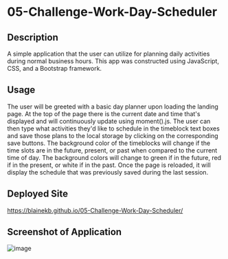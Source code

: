 # 05-Challenge-Work-Day-Scheduler

## Description
A simple application that the user can utilize for planning daily activities during normal business hours. This app was constructed using JavaScript,
CSS, and a Bootstrap framework.

## Usage
The user will be greeted with a basic day planner upon loading the landing page. At the top of the page there is the current date and time that's displayed and will continuously update using moment().js. The user can then type what activities they'd like to schedule in the timeblock text boxes and save those plans to the local storage by clicking on the corresponding save buttons. The background color of the timeblocks will change if the time slots are in the future, present, or past when compared to the current time of day. The background colors will change to green if in the future, red if in the present, or white if in the past. Once the page is reloaded, it will display the schedule that was previously saved during the last session.

## Deployed Site
https://blainekb.github.io/05-Challenge-Work-Day-Scheduler/

## Screenshot of Application
![image](https://user-images.githubusercontent.com/18688891/193434513-55b78fab-cb34-4adc-bb9e-e7487a2e3631.png)

